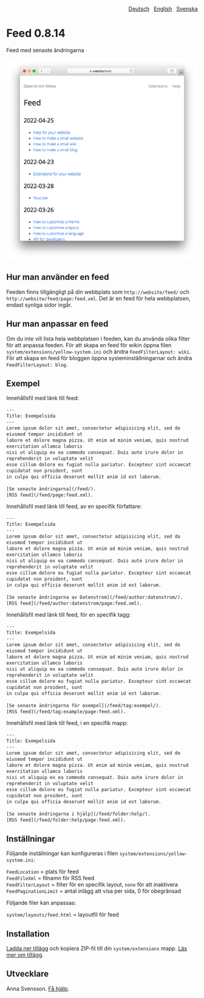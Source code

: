 <p align="right"><a href="README-de.md">Deutsch</a> &nbsp; <a href="README.md">English</a> &nbsp; <a href="README-sv.md">Svenska</a></p>

# Feed 0.8.14

Feed med senaste ändringarna

<p align="center"><img src="feed-screenshot.png?raw=true" alt="Skärmdump"></p>

## Hur man använder en feed

Feeden finns tillgängligt på din webbplats som `http://website/feed/` och `http://website/feed/page:feed.xml`. Det är en feed för hela webbplatsen, endast synliga sidor ingår.

## Hur man anpassar en feed

Om du inte vill lista hela webbplatsen i feeden, kan du använda olika filter för att anpassa feeden. För att skapa en feed för wikin öppna filen `system/extensions/yellow-system.ini` och ändra `FeedFilterLayout: wiki`. För att skapa en feed för bloggen öppna systeminställningarnar och ändra `FeedFilterLayout: blog`.

## Exempel

Innehållsfil med länk till feed:

    ---
    Title: Exempelsida
    ---
    Lorem ipsum dolor sit amet, consectetur adipisicing elit, sed do eiusmod tempor incididunt ut 
    labore et dolore magna pizza. Ut enim ad minim veniam, quis nostrud exercitation ullamco laboris 
    nisi ut aliquip ex ea commodo consequat. Duis aute irure dolor in reprehenderit in voluptate velit 
    esse cillum dolore eu fugiat nulla pariatur. Excepteur sint occaecat cupidatat non proident, sunt 
    in culpa qui officia deserunt mollit anim id est laborum.
    
    [Se senaste ändringarna](/feed/). 
    [RSS feed](/feed/page:feed.xml).

Innehållsfil med länk till feed, av en specifik författare:

    ---
    Title: Exempelsida
    ---
    Lorem ipsum dolor sit amet, consectetur adipisicing elit, sed do eiusmod tempor incididunt ut 
    labore et dolore magna pizza. Ut enim ad minim veniam, quis nostrud exercitation ullamco laboris 
    nisi ut aliquip ex ea commodo consequat. Duis aute irure dolor in reprehenderit in voluptate velit 
    esse cillum dolore eu fugiat nulla pariatur. Excepteur sint occaecat cupidatat non proident, sunt 
    in culpa qui officia deserunt mollit anim id est laborum.

    [Se senaste ändringarna av Datenstrom](/feed/author:datenstrom/). 
    [RSS feed](/feed/author:datenstrom/page:feed.xml).

Innehållsfil med länk till feed, för en specifik tagg:

    ---
    Title: Exempelsida
    ---
    Lorem ipsum dolor sit amet, consectetur adipisicing elit, sed do eiusmod tempor incididunt ut 
    labore et dolore magna pizza. Ut enim ad minim veniam, quis nostrud exercitation ullamco laboris 
    nisi ut aliquip ex ea commodo consequat. Duis aute irure dolor in reprehenderit in voluptate velit 
    esse cillum dolore eu fugiat nulla pariatur. Excepteur sint occaecat cupidatat non proident, sunt 
    in culpa qui officia deserunt mollit anim id est laborum.

    [Se senaste ändringarna för exempel](/feed/tag:exempel/). 
    [RSS feed](/feed/tag:example/page:feed.xml).

Innehållsfil med länk till feed, i en specifik mapp:

    ---
    Title: Exempelsida
    ---
    Lorem ipsum dolor sit amet, consectetur adipisicing elit, sed do eiusmod tempor incididunt ut 
    labore et dolore magna pizza. Ut enim ad minim veniam, quis nostrud exercitation ullamco laboris 
    nisi ut aliquip ex ea commodo consequat. Duis aute irure dolor in reprehenderit in voluptate velit 
    esse cillum dolore eu fugiat nulla pariatur. Excepteur sint occaecat cupidatat non proident, sunt 
    in culpa qui officia deserunt mollit anim id est laborum.

    [Se senaste ändringarna i hjälp](/feed/folder:help/). 
    [RSS feed](/feed/folder:help/page:feed.xml).

## Inställningar

Följande inställningar kan konfigureras i filen `system/extensions/yellow-system.ini`:

`FeedLocation` = plats för feed  
`FeedFileXml` = filnamn för RSS feed  
`FeedFilterLayout` = filter för en specifik layout, `none` för att inaktivera  
`FeedPaginationLimit` = antal inlägg att visa per sida, 0 för obegränsad  

Följande filer kan anpassas:

`system/layouts/feed.html` = layoutfil för feed  

## Installation

[Ladda ner tillägg](https://github.com/annaesvensson/yellow-feed/archive/main.zip) och kopiera ZIP-fil till din `system/extensions` mapp. [Läs mer om tillägg](https://github.com/annaesvensson/yellow-update/tree/main/README-sv.md).

## Utvecklare

Anna Svensson. [Få hjälp](https://datenstrom.se/sv/yellow/help/).
